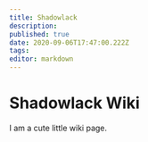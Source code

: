```yaml
---
title: Shadowlack
description: 
published: true
date: 2020-09-06T17:47:00.222Z
tags: 
editor: markdown
---
```


# Shadowlack Wiki

I am a cute little wiki page.